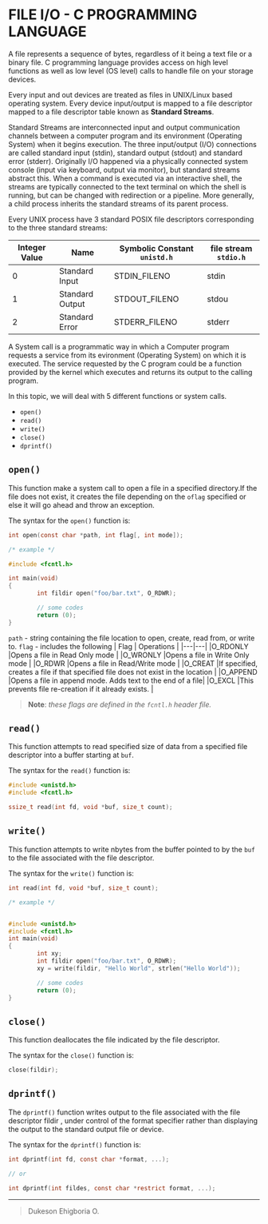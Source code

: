 # FILE I/O - C PROGRAMMING LANGUAGE

A file represents a sequence of bytes, regardless of it being a text file or a binary file. C programming language provides access on high level functions as well as low level (OS level) calls to handle file on your storage devices.

Every input and out devices are treated as files in UNIX/Linux based operating system. Every device input/output is mapped to a file descriptor mapped to a file descriptor table known as **Standard Streams**.

Standard Streams are interconnected input and output communication channels between a computer program and its environment (Operating System) when it begins execution. The three input/output (I/O) connections are called standard input (stdin), standard output (stdout) and standard error (stderr). Originally I/O happened via a physically connected system console (input via keyboard, output via monitor), but standard streams abstract this. When a command is executed via an interactive shell, the streams are typically connected to the text terminal on which the shell is running, but can be changed with redirection or a pipeline. More generally, a child process inherits the standard streams of its parent process.

Every UNIX process have 3 standard POSIX file descriptors corresponding to the three standard streams:

|Integer Value | Name | Symbolic Constant `unistd.h`|file stream `stdio.h`|
|---|---|---|---|
|0 |Standard Input | STDIN_FILENO | stdin |
|1 |Standard Output | STDOUT_FILENO | stdou |
|2 |Standard Error | STDERR_FILENO | stderr |

A System call is a programmatic way in which a Computer program requests a service from its evironment (Operating System) on which it is executed. The service requested by the C program could be a function provided by the kernel which executes and returns its output to the calling program.

In  this topic, we will deal with 5 different functions or system calls.

- `open()`
- `read()`
- `write()`
- `close()`
- `dprintf()`

## `open()`

This function make a system call to open a file in a specified directory.If the file does not exist, it creates the file depending on the `oflag` specified or else it will go ahead and throw an exception.

The syntax for the `open()` function is:

```c
int open(const char *path, int flag[, int mode]);

/* example */

#include <fcntl.h>

int main(void)
{
        int fildir open("foo/bar.txt", O_RDWR);

        // some codes
        return (0);
}
```

`path` - string containing the file location to open, create, read from, or write to.
`flag` - includes the following
| Flag | Operations |
|---|---|
|O_RDONLY |Opens a file in Read Only mode |
|O_WRONLY |Opens a file in Write Only mode |
|O_RDWR |Opens a file in Read/Write mode |
|O_CREAT |If specified, creates a file if that specified file does not exist in the location |
|O_APPEND |Opens a file in append mode. Adds text to the end of a file|
|O_EXCL |This prevents file re-creation if it already exists. |

> **Note**: *these flags are defined in the `fcntl.h` header file.*

## `read()`

This function attempts to read specified size of data from a specified file descriptor into a buffer starting at `buf`.

The syntax for the `read()` function is:

```c
#include <unistd.h>
#include <fcntl.h>

ssize_t read(int fd, void *buf, size_t count);
```

## `write()`

This function attempts to write nbytes from the buffer pointed to by the `buf` to the file associated with the file descriptor.

The syntax for the `write()` function is:

```c
int read(int fd, void *buf, size_t count);

/* example */


#include <unistd.h>
#include <fcntl.h>
int main(void)
{
        int xy;
        int fildir open("foo/bar.txt", O_RDWR);
        xy = write(fildir, "Hello World", strlen("Hello World"));

        // some codes
        return (0);
}
```

## `close()`

This function deallocates the file indicated by the file descriptor.

The syntax for the `close()` function is:

```c
close(fildir);
```

## `dprintf()`

The `dprintf()` function writes output to the file associated with the file descriptor fildir , under control of the format specifier rather than displaying the output to the standard output file or device.

The syntax for the `dprintf()` function is:

```c
int dprintf(int fd, const char *format, ...);

// or 

int dprintf(int fildes, const char *restrict format, ...);
```

---

> Dukeson Ehigboria O.